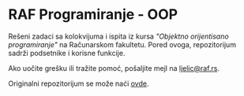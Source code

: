# RAF Programiranje - OOP

Rešeni zadaci sa kolokvijuma i ispita iz kursa *"Objektno orijentisano programiranje"* na Računarskom fakultetu. Pored ovoga, repozitorijum sadrži podsetnike i korisne funkcije.

Ako uočite grešku ili tražite pomoć, pošaljite mejl na [ljelic@raf.rs](mailto:ljelic@raf.rs).

Originalni repozitorijum se može naći [ovde](https://github.com/jelic98/raf_programiranje).
